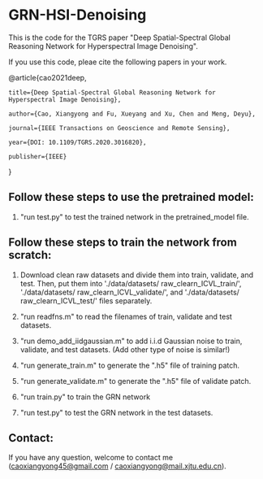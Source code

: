 # GRN-HSI-Denoising

This is the code for the TGRS paper "Deep Spatial-Spectral Global Reasoning Network for Hyperspectral Image Denoising".

If you use this code, pleae cite the following papers in your work.

@article{cao2021deep,

	title={Deep Spatial-Spectral Global Reasoning Network for Hyperspectral Image Denoising},
	
	author={Cao, Xiangyong and Fu, Xueyang and Xu, Chen and Meng, Deyu},
	
	journal={IEEE Transactions on Geoscience and Remote Sensing},
	
	year={DOI: 10.1109/TGRS.2020.3016820},
	
	publisher={IEEE}
	
}

## Follow these steps to use the pretrained model:

1. "run test.py" to test the trained network in the pretrained_model file.


## Follow these steps to train the network from scratch:

1. Download clean raw datasets and divide them into train, validate, and test. Then, put them into './data/datasets/ raw_clearn_ICVL_train/',
'./data/datasets/ raw_clearn_ICVL_validate/', and './data/datasets/ raw_clearn_ICVL_test/' files separately. 

2. "run readfns.m" to read the filenames of train, validate and test datasets.

3. "run demo_add_iidgaussian.m" to add i.i.d Gaussian noise to train, validate, and test datasets.  (Add other type of noise is similar!)

4. "run generate_train.m" to generate the ".h5" file of training patch.

5. "run generate_validate.m" to generate the ".h5" file of validate patch.

6. "run train.py" to train the GRN network

7. "run test.py" to test the GRN network in the test datasets.

## Contact:
 If you have any question, welcome to contact me (caoxiangyong45@gmail.com  /  caoxiangyong@mail.xjtu.edu.cn).
